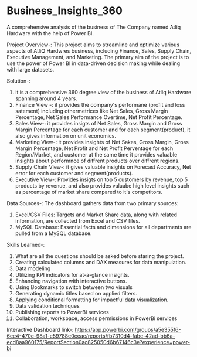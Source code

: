 # Business_Insights_360
A comprehensive analysis of the business of The Company named Atliq Hardware with the help of Power BI.

Project Overview-:
This project aims to streamline and optimize various aspects of AtliQ Hardwres business, including Finance, Sales, Supply Chain, Executive Management, and Marketing.
The primary aim of the project is to use the power of Power BI in data-driven decision making while dealing with large datasets.

Solution-:
1. it is a comprehensive 360 degree view of the business of Atliq Hardware spanning around 4 years.
2. Finance View -: it provides the company's performane (profit and loss satement) including  othermetrices like Net Sales, Gross Margin Percentage,
   Net Sales Performance Overtime, Net Profit Percentage.
3. Sales View-: it provides insigts of Net Sales, Gross Margin and Gross Margin Percentage for each customer and for each segment(product), it also gives
   information on unit economics.
4. Marketing View-: it provides insights of Net Sakes, Gross Margin, Gross Margin Percentage, Net Profit and Net Profit Perventage for each Region/Market,
   and customer at the same time it provides valuable insights about performnce of diffrent products over diffrent regions.
5. Supply Chain View-: it gives valuable insights on Forecast Accuracy, Net error for each customer and segment(products).
6.  Executive View-: Provides insigts on top 5 customers by revenue, top 5 products by revenue, and also provides valuabe high level insights
   such as percentage of market share compared to it's competitors.

Data Sources-:
The dashboard gathers data from two primary sources:

1. Excel/CSV Files: Targets and Market Share data, along with related information, are collected from Excel and CSV files.
2. MySQL Database: Essential facts and dimensions for all departments are pulled from a MySQL database.


Skills Learned-:
1. What are all the questions should be asked before staring the project.
2. Creating calculated columns and DAX measures for data manipulation.
3.  Data modeling
4.  Utilizing KPI indicators for at-a-glance insights.
5.  Enhancing navigation with interactive buttons.
6.  Using Bookmarks to switch between two visuals
7.  Generating dynamic titles based on applied filters.
8.  Applying conditional formatting for impactful data visualization.
9.  Data validation techniques
10.   Publishing reports to PowerBi services
11.   Collaboration, workspace, access permissions in PowerBi services

Interactive Dashboard link-: https://app.powerbi.com/groups/a5e355f6-6ee4-470c-98a1-e59788e0ceac/reports/fb7310d4-fabe-42ad-bb6a-ecd8aa960175/ReportSection0ac825050d6b67146c3e?experience=power-bi






